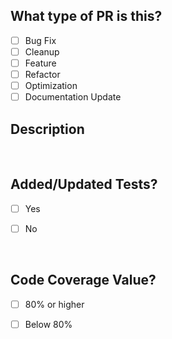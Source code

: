 <!-- @formatter:off -->
## What type of PR is this?

- [ ] Bug Fix
- [ ] Cleanup
- [ ] Feature
- [ ] Refactor
- [ ] Optimization
- [ ] Documentation Update

## Description



<br/>


## Added/Updated Tests?
- [ ] Yes
- [ ] No



<br/>


## Code Coverage Value?
- [ ] 80% or higher
- [ ] Below 80%



<br/>
<br/>